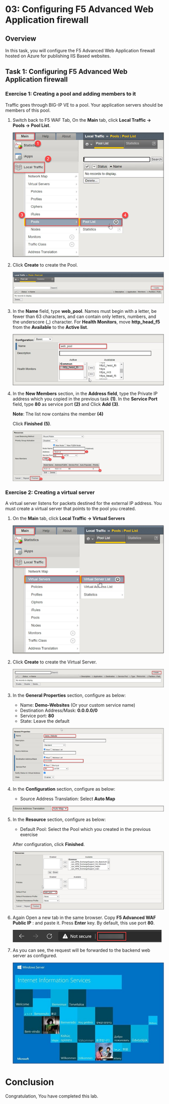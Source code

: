 # 03: Configuring F5 Advanced Web Application firewall

## Overview

In this task, you will configure the F5 Advanced Web Application firewall hosted on Azure for publishing IIS Based websites.

## Task 1: Configuring F5 Advanced Web Application firewall  

### Exercise 1: Creating a pool and adding members to it

Traffic goes through BIG-IP VE to a pool. Your application servers should be members of this pool.

1. Switch back to F5 WAF Tab, On the **Main** tab, click **Local Traffic -> Pools -> Pool List**.

    ![](../images/f5-11.jpg)
    
1. Click **Create** to create the Pool.    
        
    ![](../images/f5-12.jpg)

1. In the **Name** field, type **web_pool**. Names must begin with a letter, be fewer than 63 characters, and can contain only letters, numbers, and the underscore (_) character. For **Health Monitors**, move **http_head_f5** from the **Available** to the **Active list**.

    ![](../images/f5-13.jpg)  

1. In the **New Members** section, in the **Address field**, type the Private IP address which you copied in the previous task **(1)**. In the **Service Port** field, type **80** as service port **(2)** and Click **Add** **(3)**.

      **Note**: The list now contains the member **(4)**
        
    Click **Finished** **(5)**.
   
    ![](../images/f5-14.jpg)
    
### Exercise 2: Creating a virtual server

A virtual server listens for packets destined for the external IP address. You must create a virtual server that points to the pool you created.

1. On the **Main** tab, click **Local Traffic -> Virtual Servers**

    ![](../images/f5-15.jpg)
    
1. Click **Create** to create the Virtual Server.  

    ![](../images/f5-16.jpg)
    
1. In the **General Properties** section, configure as below:

   - Name: **Demo-Websites** (Or your custom service name)
   - Destination Address/Mask: **0.0.0.0/0**
   - Service port: **80**
   - State: Leave the default

    ![](../images/f5-17.jpg)
 
1. In the **Configuration** section, configure as below:

   - Source Address Translation: Select **Auto Map**

    ![](../images/f5-18.jpg)

1. In the **Resource** section, configure as below:

   - Default Pool: Select the Pool which you created in the previous exercise

   After configuration, click **Finished**.
    
    ![](../images/f5-19.jpg)
 
 1. Again Open a new tab in the same browser. Copy **F5 Advanced WAF Public IP** : <inject key="F5IP"></inject> and paste it. Press **Enter** key. By default, this use port **80**.

    ![](../images/image-908.png)

1. As you can see, the request will be forwarded to the backend web server as configured.
    
    ![](../images/Picture32.jpg)

# Conclusion

Congratulation, You have completed this lab.
 
